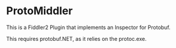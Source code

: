 ProtoMiddler
============

This is a Fiddler2 Plugin that implements an Inspector for Protobuf.

This requires protobuf.NET, as it relies on the protoc.exe.
